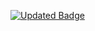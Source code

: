 [![Updated Badge](https://badges.pufler.dev/updated/puf17640/git-badges)](https://badges.pufler.dev/updated/{Mysthogann}/{Mysthogann})
